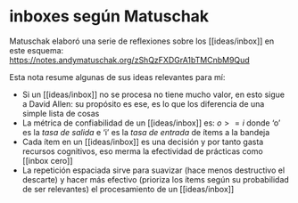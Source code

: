 # inboxes según Matuschak
Matuschak elaboró una serie de reflexiones sobre los [[ideas/inbox]] en este esquema: https://notes.andymatuschak.org/zShQzFXDGrA1bTMCnbM9Qud

Esta nota resume algunas de sus ideas relevantes para mí:

- Si un [[ideas/inbox]] no se procesa no tiene mucho valor, en esto sigue a David Allen: su propósito es ese, es lo que los diferencia de una simple lista de cosas
- La métrica de confiabilidad de un [[ideas/inbox]] es: $o>=i$ donde ‘o’ es la *tasa de salida* e ‘i’ es la *tasa de entrada* de ítems a la bandeja
- Cada ítem en un [[ideas/inbox]] es una decisión y por tanto gasta recursos cognitivos, eso merma la efectividad de prácticas como [[inbox cero]]
- La repetición espaciada sirve para suavizar (hace menos destructivo el descarte) y hacer más efectivo (prioriza los ítems según su probabilidad de ser relevantes) el procesamiento de un [[ideas/inbox]]